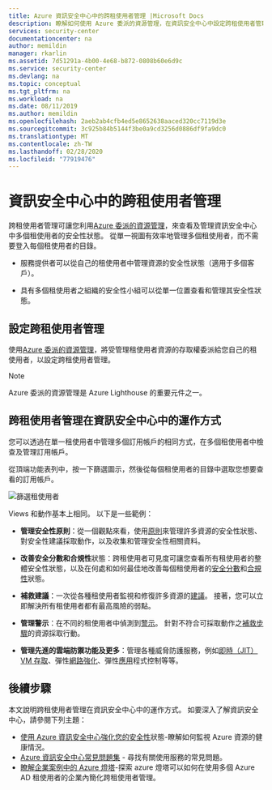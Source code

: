 ```yaml
---
title: Azure 資訊安全中心中的跨租使用者管理 |Microsoft Docs
description: 瞭解如何使用 Azure 委派的資源管理，在資訊安全中心中設定跨租使用者管理來管理多個租使用者的安全性狀態。
services: security-center
documentationcenter: na
author: memildin
manager: rkarlin
ms.assetid: 7d51291a-4b00-4e68-b872-0808b60e6d9c
ms.service: security-center
ms.devlang: na
ms.topic: conceptual
ms.tgt_pltfrm: na
ms.workload: na
ms.date: 08/11/2019
ms.author: memildin
ms.openlocfilehash: 2aeb2ab4cfb4ed5e8652638aaced320cc7119d3e
ms.sourcegitcommit: 3c925b84b5144f3be0a9cd3256d0886df9fa9dc0
ms.translationtype: MT
ms.contentlocale: zh-TW
ms.lasthandoff: 02/28/2020
ms.locfileid: "77919476"
---
```

# <a name="cross-tenant-management-in-security-center"></a>資訊安全中心中的跨租使用者管理

跨租使用者管理可讓您利用[Azure 委派的資源管理](../lighthouse/concepts/azure-delegated-resource-management.md)，來查看及管理資訊安全中心中多個租使用者的安全性狀態。 從單一視圖有效率地管理多個租使用者，而不需要登入每個租使用者的目錄。

- 服務提供者可以從自己的租使用者中管理資源的安全性狀態（適用于多個客戶）。

- 具有多個租使用者之組織的安全性小組可以從單一位置查看和管理其安全性狀態。

## <a name="set-up-cross-tenant-management"></a>設定跨租使用者管理

使用[Azure 委派的資源管理](../lighthouse/concepts/azure-delegated-resource-management.md)，將受管理租使用者資源的存取權委派給您自己的租使用者，以設定跨租使用者管理。

> [!NOTE]
> Azure 委派的資源管理是 Azure Lighthouse 的重要元件之一。

## <a name="how-does-cross-tenant-management-work-in-security-center"></a>跨租使用者管理在資訊安全中心中的運作方式

您可以透過在單一租使用者中管理多個訂用帳戶的相同方式，在多個租使用者中檢查及管理訂用帳戶。

從頂端功能表列中，按一下篩選圖示，然後從每個租使用者的目錄中選取您想要查看的訂用帳戶。

  ![篩選租使用者](./media/security-center-cross-tenant-management/cross-tenant-filter.png)

Views 和動作基本上相同。 以下是一些範例：

- **管理安全性原則**：從一個觀點來看，使用[原則](tutorial-security-policy.md)來管理許多資源的安全性狀態、對安全性建議採取動作，以及收集和管理安全性相關資料。
- **改善安全分數和合規性**狀態：跨租使用者可見度可讓您查看所有租使用者的整體安全性狀態，以及在何處和如何最佳地改善每個租使用者的[安全分數](security-center-secure-score.md)和[合規性](security-center-compliance-dashboard.md)狀態。
- **補救建議**：一次從各種租使用者監視和修復許多資源的[建議](security-center-recommendations.md)。 接著，您可以立即解決所有租使用者都有最高風險的弱點。
- **管理警示**：在不同的租使用者中偵測到[警示](security-center-alerts-overview.md)。 針對不符合可採取動作之[補救步驟](security-center-managing-and-responding-alerts.md)的資源採取行動。

- **管理先進的雲端防禦功能及更多**：管理各種威脅防護服務，例如[即時（JIT） VM 存取](security-center-just-in-time.md)、彈性[網路強化](security-center-adaptive-network-hardening.md)、彈性[應用](security-center-adaptive-application.md)程式控制等等。
 
## <a name="next-steps"></a>後續步驟
本文說明跨租使用者管理在資訊安全中心中的運作方式。 如要深入了解資訊安全中心，請參閱下列主題：

* [使用 Azure 資訊安全中心強化您的安全性](security-center-monitoring.md)狀態-瞭解如何監視 Azure 資源的健康情況。
* [Azure 資訊安全中心常見問題集](faq-general.md) - 尋找有關使用服務的常見問題。
* [瞭解企業案例中的 Azure 燈塔](https://docs.microsoft.com/azure/lighthouse/concepts/enterprise)-探索 azure 燈塔可以如何在使用多個 Azure AD 租使用者的企業內簡化跨租使用者管理。